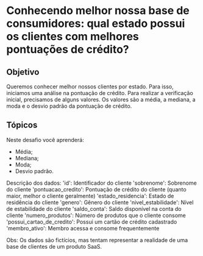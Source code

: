 # Conhecendo melhor nossa base de consumidores: qual estado possui os clientes com melhores pontuações de crédito?

## Objetivo

Queremos conhecer melhor nossos clientes por estado. Para isso, iniciamos uma análise na pontuação de crédito. 
Para realizar a verificação inicial, precisamos de alguns valores.
Os valores são a média, a mediana, a moda e o desvio padrão da pontuação de crédito.

## Tópicos

Neste desafio você aprenderá:

- Média;
- Mediana;
- Moda;
- Desvio padrão.

Descrição dos dados:
'id': Identificador do cliente
'sobrenome': Sobrenome do cliente
'pontuacao_credito': Pontuação de crédito do cliente (quanto maior, melhor o cliente geralmente)
'estado_residencia': Estado de residência do cliente
'genero': Gênero do cliente
'nivel_estabilidade': Nível de estabilidade do cliente
'saldo_conta': Saldo disponível na conta do cliente
'numero_produtos': Número de produtos que o cliente consome
'possui_cartao_de_credito': Possui um cartão de crédito cadastrado
'membro_ativo': Membro acessa e consome frequentemente

Obs: Os dados são fictícios, mas tentam representar a realidade de uma base de clientes de um produto SaaS. 




